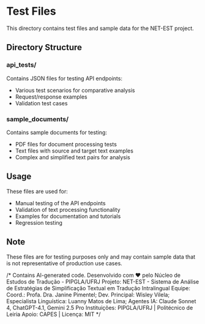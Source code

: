 # Test Files

This directory contains test files and sample data for the NET-EST project.

## Directory Structure

### api_tests/
Contains JSON files for testing API endpoints:
- Various test scenarios for comparative analysis
- Request/response examples
- Validation test cases

### sample_documents/
Contains sample documents for testing:
- PDF files for document processing tests
- Text files with source and target text examples
- Complex and simplified text pairs for analysis

## Usage

These files are used for:
- Manual testing of the API endpoints
- Validation of text processing functionality
- Examples for documentation and tutorials
- Regression testing

## Note

These files are for testing purposes only and may contain sample data that is not representative of production use cases.

/*
Contains AI-generated code.
Desenvolvido com ❤️ pelo Núcleo de Estudos de Tradução - PIPGLA/UFRJ
Projeto: NET-EST - Sistema de Análise de Estratégias de Simplificação Textual em Tradução Intralingual
Equipe: Coord.: Profa. Dra. Janine Pimentel; Dev. Principal: Wisley Vilela; Especialista Linguística: Luanny Matos de Lima; Agentes IA: Claude Sonnet 4, ChatGPT-4.1, Gemini 2.5 Pro
Instituições: PIPGLA/UFRJ | Politécnico de Leiria
Apoio: CAPES | Licença: MIT
*/
